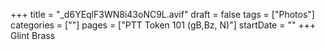 +++
title = "_d6YEqlF3WN8i43oNC9L.avif"
draft = false
tags = ["Photos"]
categories = [""]
pages = ["PTT Token 101 (gB,Bz, N)"]
startDate = ""
+++
Glint Brass

